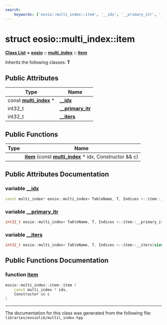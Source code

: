 ```yaml
---
search:
    keywords: ['eosio::multi_index::item', '__idx', '__primary_itr', '__iters', 'item']
---
```


# struct eosio::multi\_index::item

[**Class List**](annotated.md) **>** [**eosio**](namespaceeosio.md) **::** [**multi\_index**](classeosio_1_1multi__index.md) **::** [**item**](structeosio_1_1multi__index_1_1item.md)




Inherits the following classes: **T**

## Public Attributes

|Type|Name|
|-----|-----|
|const **[multi\_index](classeosio_1_1multi__index.md)** \*|[**\_\_idx**](structeosio_1_1multi__index_1_1item_a99cf43d99bdedf53df84ae32799d2d09.md#1a99cf43d99bdedf53df84ae32799d2d09)|
|int32\_t|[**\_\_primary\_itr**](structeosio_1_1multi__index_1_1item_a6105bc1647981c2c79aed428a8ec02e1.md#1a6105bc1647981c2c79aed428a8ec02e1)|
|int32\_t|[**\_\_iters**](structeosio_1_1multi__index_1_1item_a07b7d499080ec3df9ee3087fb9002b43.md#1a07b7d499080ec3df9ee3087fb9002b43)|


## Public Functions

|Type|Name|
|-----|-----|
||[**item**](structeosio_1_1multi__index_1_1item_a9834dde25b2bf497571b4ffffb7cc682.md#1a9834dde25b2bf497571b4ffffb7cc682) (const **[multi\_index](classeosio_1_1multi__index.md)** \* idx, Constructor && c) |


## Public Attributes Documentation

### variable <a id="1a99cf43d99bdedf53df84ae32799d2d09" href="#1a99cf43d99bdedf53df84ae32799d2d09">\_\_idx</a>

```cpp
const multi_index* eosio::multi_index< TableName, T, Indices >::item::__idx;
```



### variable <a id="1a6105bc1647981c2c79aed428a8ec02e1" href="#1a6105bc1647981c2c79aed428a8ec02e1">\_\_primary\_itr</a>

```cpp
int32_t eosio::multi_index< TableName, T, Indices >::item::__primary_itr;
```



### variable <a id="1a07b7d499080ec3df9ee3087fb9002b43" href="#1a07b7d499080ec3df9ee3087fb9002b43">\_\_iters</a>

```cpp
int32_t eosio::multi_index< TableName, T, Indices >::item::__iters[sizeof...(Indices)+(sizeof...(Indices)==0)];
```



## Public Functions Documentation

### function <a id="1a9834dde25b2bf497571b4ffffb7cc682" href="#1a9834dde25b2bf497571b4ffffb7cc682">item</a>

```cpp
eosio::multi_index::item::item (
    const multi_index * idx,
    Constructor && c
)
```





----------------------------------------
The documentation for this class was generated from the following file: `libraries/eosiolib/multi\_index.hpp`
